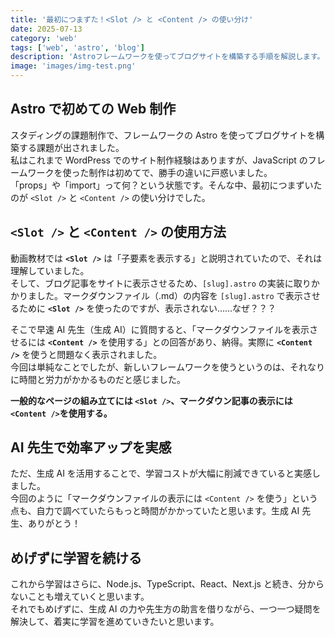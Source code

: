 ```yaml
---
title: '最初につまずた！<Slot /> と <Content /> の使い分け'
date: 2025-07-13
category: 'web'
tags: ['web', 'astro', 'blog']
description: 'Astroフレームワークを使ってブログサイトを構築する手順を解説します。'
image: 'images/img-test.png'
---
```


## Astro で初めての Web 制作

スタディングの課題制作で、フレームワークの Astro を使ってブログサイトを構築する課題が出されました。  
私はこれまで WordPress でのサイト制作経験はありますが、JavaScript のフレームワークを使った制作は初めてで、勝手の違いに戸惑いました。  
「props」や「import」って何？という状態です。そんな中、最初につまずいたのが `<Slot />` と `<Content />` の使い分けでした。

## `<Slot />` と `<Content />` の使用方法

動画教材では **`<Slot />`** は「子要素を表示する」と説明されていたので、それは理解していました。  
そして、ブログ記事をサイトに表示させるため、`[slug].astro` の実装に取りかかりました。マークダウンファイル（.md）の内容を `[slug].astro` で表示させるために **`<Slot />`** を使ったのですが、表示されない……なぜ？？？

そこで早速 AI 先生（生成 AI）に質問すると、「マークダウンファイルを表示させるには **`<Content />`** を使用する」との回答があり、納得。実際に **`<Content />`** を使うと問題なく表示されました。  
今回は単純なことでしたが、新しいフレームワークを使うというのは、それなりに時間と労力がかかるものだと感じました。

**一般的なページの組み立てには `<Slot />`、マークダウン記事の表示には `<Content />`を使用する。**

## AI 先生で効率アップを実感

ただ、生成 AI を活用することで、学習コストが大幅に削減できていると実感しました。  
今回のように「マークダウンファイルの表示には `<Content />` を使う」という点も、自力で調べていたらもっと時間がかかっていたと思います。生成 AI 先生、ありがとう！

## めげずに学習を続ける

これから学習はさらに、Node.js、TypeScript、React、Next.js と続き、分からないことも増えていくと思います。  
それでもめげずに、生成 AI の力や先生方の助言を借りながら、一つ一つ疑問を解決して、着実に学習を進めていきたいと思います。
